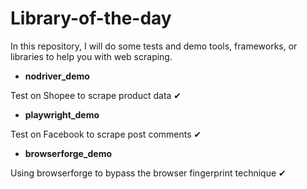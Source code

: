 # Library-of-the-day
In this repository, I will do some tests and demo tools, frameworks, or libraries to help you with web scraping.

* **nodriver_demo**
  
Test on Shopee to scrape product data ✔
* **playwright_demo**

Test on Facebook to scrape post comments ✔

* **browserforge_demo**

Using browserforge to bypass the browser fingerprint technique ✔
